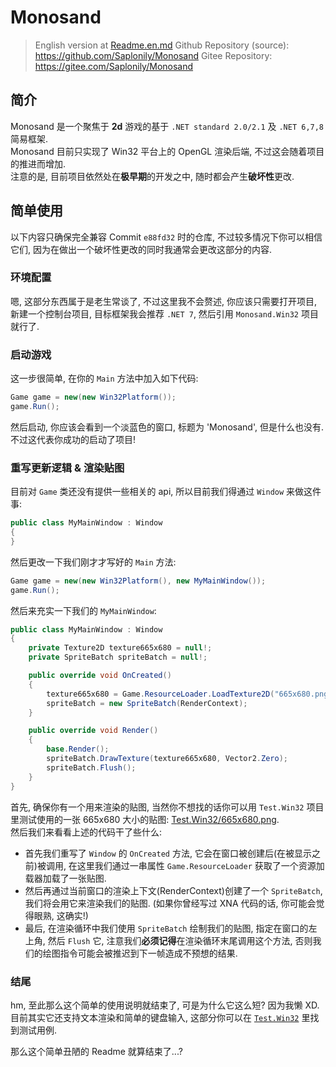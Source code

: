 # Monosand

> English version at [Readme.en.md](./Readme.en.md)
> Github Repository (source): https://github.com/Saplonily/Monosand
> Gitee Repository: https://gitee.com/Saplonily/Monosand

## 简介

Monosand 是一个聚焦于 **2d** 游戏的基于 `.NET standard 2.0/2.1` 及 `.NET 6,7,8` 简易框架.  
Monosand 目前只实现了 Win32 平台上的 OpenGL 渲染后端, 不过这会随着项目的推进而增加.  
注意的是, 目前项目依然处在**极早期**的开发之中, 随时都会产生**破坏性**更改.  


## 简单使用

以下内容只确保完全兼容 Commit `e88fd32` 时的仓库, 不过较多情况下你可以相信它们, 因为在做出一个破坏性更改的同时我通常会更改这部分的内容.

### 环境配置

嗯, 这部分东西属于是老生常谈了, 不过这里我不会赘述, 你应该只需要打开项目, 新建一个控制台项目, 目标框架我会推荐 `.NET 7`, 然后引用 `Monosand.Win32` 项目就行了.

### 启动游戏

这一步很简单, 在你的 `Main` 方法中加入如下代码:

```cs
Game game = new(new Win32Platform());
game.Run();
```

然后启动, 你应该会看到一个淡蓝色的窗口, 标题为 'Monosand', 但是什么也没有. 不过这代表你成功的启动了项目!

### 重写更新逻辑 & 渲染贴图

目前对 `Game` 类还没有提供一些相关的 api, 所以目前我们得通过 `Window` 来做这件事:

```cs
public class MyMainWindow : Window
{
}
```

然后更改一下我们刚才才写好的 `Main` 方法:
```cs
Game game = new(new Win32Platform(), new MyMainWindow());
game.Run();
```

然后来充实一下我们的 `MyMainWindow`:

```cs
public class MyMainWindow : Window
{
    private Texture2D texture665x680 = null!;
    private SpriteBatch spriteBatch = null!;

    public override void OnCreated()
    {
        texture665x680 = Game.ResourceLoader.LoadTexture2D("665x680.png");
        spriteBatch = new SpriteBatch(RenderContext);
    }

    public override void Render()
    {
        base.Render();
        spriteBatch.DrawTexture(texture665x680, Vector2.Zero);
        spriteBatch.Flush();
    }
}
```

首先, 确保你有一个用来渲染的贴图, 当然你不想找的话你可以用 `Test.Win32` 项目里测试使用的一张 665x680 大小的贴图: [Test.Win32/665x680.png](./Test.Win32/665x680.png).  
然后我们来看看上述的代码干了些什么:

- 首先我们重写了 `Window` 的 `OnCreated` 方法, 它会在窗口被创建后(在被显示之前)被调用, 在这里我们通过一串属性 `Game.ResourceLoader` 获取了一个资源加载器加载了一张贴图.
- 然后再通过当前窗口的渲染上下文(RenderContext)创建了一个 `SpriteBatch`, 我们将会用它来渲染我们的贴图. (如果你曾经写过 XNA 代码的话, 你可能会觉得眼熟, 这确实!)
- 最后, 在渲染循环中我们使用 `SpriteBatch` 绘制我们的贴图, 指定在窗口的左上角, 然后 `Flush` 它, 注意我们**必须记得**在渲染循环末尾调用这个方法, 否则我们的绘图指令可能会被推迟到下一帧造成不预想的结果.

### 结尾

hm, 至此那么这个简单的使用说明就结束了, 可是为什么它这么短? 因为我懒 XD.  
目前其实它还支持文本渲染和简单的键盘输入, 这部分你可以在 [`Test.Win32`](https://github.com/Saplonily/Monosand/blob/e88fd32ed01ac309c1bf411624149f6530826561/Test.Win32/Program.cs#L18C37-L65) 里找到测试用例.  



那么这个简单丑陋的 Readme 就算结束了...?
